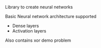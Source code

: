 Library to create neural networks


Basic Neural network architecture supported
- Dense layers
- Activation layers

Also contains xor demo problem
